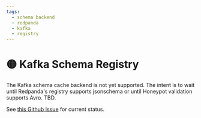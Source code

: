 ```yaml
---
tags:
  - schema backend
  - redpanda
  - kafka
  - registry
---
```


# 🟡 Kafka Schema Registry

The Kafka schema cache backend is not yet supported. The intent is to wait until Redpanda's registry supports jsonschema or until Honeypot validation supports Avro. TBD.


See [this Github Issue](https://github.com/silverton-io/honeypot/issues/12) for current status.
